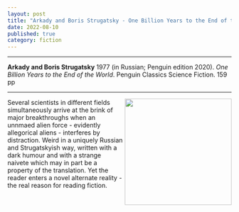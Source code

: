```yaml
---
layout: post
title: "Arkady and Boris Strugatsky - One Billion Years to the End of the World"
date: 2022-08-10
published: true
category: fiction
---
```



***
<b>Arkady and Boris Strugatsky</b> 1977 (in Russian; Penguin edition 2020). _One Billion Years to the End of the World_. Penguin Classics Science Fiction. 159 pp

***

<img align="right" width="240" src="https://i.gr-assets.com/images/S/compressed.photo.goodreads.com/books/1619329801l/52692612._SY475_.jpg"> 
Several scientists in different fields simultaneously arrive at the brink of major breakthroughs when an unnmaed alien force - evidently allegorical aliens - interferes by distraction. Weird in a uniquely Russian and Strugatskyish way, written with a dark humour and with a strange naivete which may in part be a property of the translation.  Yet the reader enters a novel alternate reality - the real reason for reading fiction.
